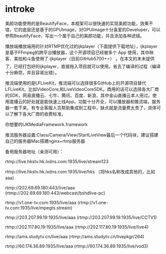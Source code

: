 # introke
美颜功能使用的是BeautifyFace，本框架可以很快速的实现美颜功能，效果不错，它的底层还是基于的GPUImage，对GPUImage十分喜爱的Developer，可以参照BeautifyFace，写出一个属于自己的美颜功能，并且添加各种滤镜。

播放端播放端用的针对RTMP优化过的ijkplayer（下面提供下载地址），ijkplayer是基于FFmpeg的跨平台播放器，这个开源项目已经被多个 App 使用，其中映客、美拍和斗鱼使用了 ijkplayer（目前GitHub5700+⭐️） 。在本文的末未提供了，已经打包好的ijkplayer，直接拖入项目就可以使用。省去了编译的过程（编译十分麻烦，并且容易出错）。

推流端使用的是LFLiveKit，推流端可以选择很多GitHub上的开源项目替代LFLiveKit，比如VideoCore,和LiveVideoCoreSDK。商用的话可以选择各大厂商的SDK，网易直播云、七牛、腾讯、百度、新浪、其中金山直播云本人用过。使用直播云的好处就是能快速上线App，功能十分齐全，可以播放器和推流端，服务器一套下来，有专业客服人员帮助集成到工程中，缺点就是流量费太贵了，具体可以了解下各大厂商的收费标准。

你想要的IJKMediaFramework.framework


推流服务器设置:Class/Camera/View/StartLiveView最后一个代码块，建议搭建自己的服务器Mac搭建nginx+rtmp服务器

备用服务器地址（亲测可用）：

rtmp://live.hkstv.hk.lxdns.com:1935/live/stream123

rtmp://live.hkstv.hk.lxdns.com:1935/live/hks （将hks名称改成其他的，比如aaa）

rtmp://202.69.69.180:443/live/aaa (rtmp://202.69.69.180:443/webcast/bshdlive-pc)

rtmp://v1.one-tv.com:1935/live/aaa (rtmp://v1.one-tv.com:1935/live/mpegts.stream)

rtmp://203.207.99.19:1935/live/aaa (rtmp://203.207.99.19:1935/live/CCTV1)

rtmp://202.117.80.19:1935/live/aaa (rtmp://202.117.80.19:1935/live/live4)

rtmp://ams.studytv.cn/live/aaa (rtmp://ams.studytv.cn/livepkgr/264)

rtmp://60.174.36.89:1935/live/aaa (rtmp://60.174.36.89:1935/live/vod3)
